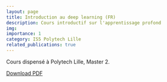 ```yaml
---
layout: page
title: Introduction au deep learning (FR)
description: Cours introductif sur l'apprentissage profond
img: 
importance: 1
category: IS5 Polytech Lille
related_publications: true
---
```


Cours dispensé à Polytech Lille, Master 2.

[Download PDF](../assets/pdf/courses_slides/deep_learning/part1.pdf)